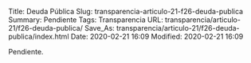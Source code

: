 Title: Deuda Pública
Slug: transparencia-articulo-21-f26-deuda-publica
Summary: Pendiente
Tags: Transparencia
URL: transparencia/articulo-21/f26-deuda-publica/
Save_As: transparencia/articulo-21/f26-deuda-publica/index.html
Date: 2020-02-21 16:09
Modified: 2020-02-21 16:09


Pendiente.
